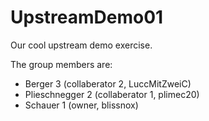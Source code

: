 # UpstreamDemo01

Our cool upstream demo exercise.  

The group members are:  
- Berger 3 (collaberator 2, LuccMitZweiC)
- Plieschnegger 2 (collaberator 1, plimec20)
- Schauer 1 (owner, blissnox)
